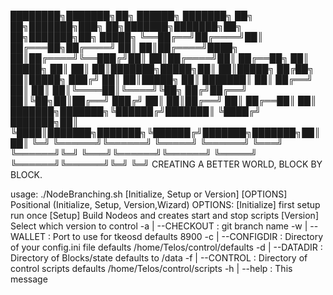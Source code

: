 ████████╗███████╗██╗      ██████╗ ███████╗      ██╗   ██╗███████╗███╗   ██╗███████╗███████╗██╗   ██╗███████╗██╗      █████╗
╚══██╔══╝██╔════╝██║     ██╔═══██╗██╔════╝      ██║   ██║██╔════╝████╗  ██║██╔════╝╚══███╔╝██║   ██║██╔════╝██║     ██╔══██╗
   ██║   █████╗  ██║     ██║   ██║███████╗█████╗██║   ██║█████╗  ██╔██╗ ██║█████╗    ███╔╝ ██║   ██║█████╗  ██║     ███████║
   ██║   ██╔══╝  ██║     ██║   ██║╚════██║╚════╝╚██╗ ██╔╝██╔══╝  ██║╚██╗██║██╔══╝   ███╔╝  ██║   ██║██╔══╝  ██║     ██╔══██║
   ██║   ███████╗███████╗╚██████╔╝███████║       ╚████╔╝ ███████╗██║ ╚████║███████╗███████╗╚██████╔╝███████╗███████╗██║  ██║
   ╚═╝   ╚══════╝╚══════╝ ╚═════╝ ╚══════╝        ╚═══╝  ╚══════╝╚═╝  ╚═══╝╚══════╝╚══════╝ ╚═════╝ ╚══════╝╚══════╝╚═╝  ╚═╝
                                           CREATING A BETTER WORLD, BLOCK BY BLOCK.                                                                                              

usage: ./NodeBranching.sh [Initialize, Setup or Version] [OPTIONS]
 Positional (Initialize, Setup, Version,Wizard)
 OPTIONS:
 [Initialize] first setup run once
 [Setup] Build Nodeos and creates start and stop scripts
 [Version] Select which version to control
  -a | --CHECKOUT            : git branch name
  -w | --WALLET            : Port to use for tkeosd defaults 8900
  -c | --CONFIGDIR            : Directory of your config.ini file defaults /home/Telos/control/defaults
  -d | --DATADIR            : Directory of Blocks/state  defaults to /data
  -f | --CONTROL            : Directory of control scripts defaults /home/Telos/control/scripts
  -h | --help              : This message
